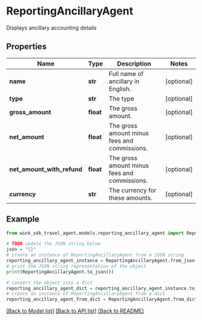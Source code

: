 # ReportingAncillaryAgent

Displays ancillary accounting details

## Properties

Name | Type | Description | Notes
------------ | ------------- | ------------- | -------------
**name** | **str** | Full name of ancillary in English. | [optional] 
**type** | **str** | The type | [optional] 
**gross_amount** | **float** | The gross amount. | [optional] 
**net_amount** | **float** | The gross amount minus fees and commissions. | [optional] 
**net_amount_with_refund** | **float** | The gross amount minus fees and commissions. | [optional] 
**currency** | **str** | The currency for these amounts. | [optional] 

## Example

```python
from wink_sdk_travel_agent.models.reporting_ancillary_agent import ReportingAncillaryAgent

# TODO update the JSON string below
json = "{}"
# create an instance of ReportingAncillaryAgent from a JSON string
reporting_ancillary_agent_instance = ReportingAncillaryAgent.from_json(json)
# print the JSON string representation of the object
print(ReportingAncillaryAgent.to_json())

# convert the object into a dict
reporting_ancillary_agent_dict = reporting_ancillary_agent_instance.to_dict()
# create an instance of ReportingAncillaryAgent from a dict
reporting_ancillary_agent_from_dict = ReportingAncillaryAgent.from_dict(reporting_ancillary_agent_dict)
```
[[Back to Model list]](../README.md#documentation-for-models) [[Back to API list]](../README.md#documentation-for-api-endpoints) [[Back to README]](../README.md)



